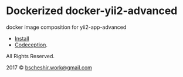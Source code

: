 Dockerized docker-yii2-advanced
===============================

docker image composition for yii2-app-advanced 

* [Install](./docs/install.md)
* [Codeception](/docs/codeception.md).

All Rights Reserved.

2017 © bscheshir.work@gmail.com
